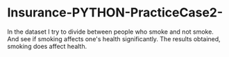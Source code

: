# Insurance-PYTHON-PracticeCase2-
In the dataset I try to divide between people who smoke and not smoke. And see if smoking affects one's health significantly.
The results obtained, smoking does affect health.
